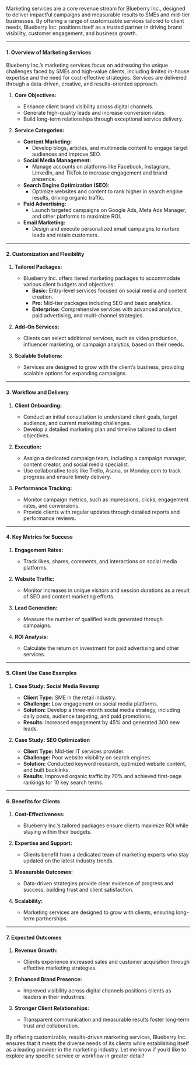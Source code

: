 
Marketing services are a core revenue stream for Blueberry Inc., designed to deliver impactful campaigns and measurable results to SMEs and mid-tier businesses. By offering a range of customizable services tailored to client needs, Blueberry Inc. positions itself as a trusted partner in driving brand visibility, customer engagement, and business growth.

---

#### **1. Overview of Marketing Services**

Blueberry Inc.’s marketing services focus on addressing the unique challenges faced by SMEs and high-value clients, including limited in-house expertise and the need for cost-effective strategies. Services are delivered through a data-driven, creative, and results-oriented approach.

1. **Core Objectives:**
    
    - Enhance client brand visibility across digital channels.
    - Generate high-quality leads and increase conversion rates.
    - Build long-term relationships through exceptional service delivery.
2. **Service Categories:**
    
    - **Content Marketing:**
        - Develop blogs, articles, and multimedia content to engage target audiences and improve SEO.
    - **Social Media Management:**
        - Manage accounts on platforms like Facebook, Instagram, LinkedIn, and TikTok to increase engagement and brand presence.
    - **Search Engine Optimization (SEO):**
        - Optimize websites and content to rank higher in search engine results, driving organic traffic.
    - **Paid Advertising:**
        - Launch targeted campaigns on Google Ads, Meta Ads Manager, and other platforms to maximize ROI.
    - **Email Marketing:**
        - Design and execute personalized email campaigns to nurture leads and retain customers.

---

#### **2. Customization and Flexibility**

1. **Tailored Packages:**
    
    - Blueberry Inc. offers tiered marketing packages to accommodate various client budgets and objectives:
        - **Basic:** Entry-level services focused on social media and content creation.
        - **Pro:** Mid-tier packages including SEO and basic analytics.
        - **Enterprise:** Comprehensive services with advanced analytics, paid advertising, and multi-channel strategies.
2. **Add-On Services:**
    
    - Clients can select additional services, such as video production, influencer marketing, or campaign analytics, based on their needs.
3. **Scalable Solutions:**
    
    - Services are designed to grow with the client’s business, providing scalable options for expanding campaigns.

---

#### **3. Workflow and Delivery**

1. **Client Onboarding:**
    
    - Conduct an initial consultation to understand client goals, target audience, and current marketing challenges.
    - Develop a detailed marketing plan and timeline tailored to client objectives.
2. **Execution:**
    
    - Assign a dedicated campaign team, including a campaign manager, content creator, and social media specialist.
    - Use collaborative tools like Trello, Asana, or Monday.com to track progress and ensure timely delivery.
3. **Performance Tracking:**
    
    - Monitor campaign metrics, such as impressions, clicks, engagement rates, and conversions.
    - Provide clients with regular updates through detailed reports and performance reviews.

---

#### **4. Key Metrics for Success**

1. **Engagement Rates:**
    
    - Track likes, shares, comments, and interactions on social media platforms.
2. **Website Traffic:**
    
    - Monitor increases in unique visitors and session durations as a result of SEO and content marketing efforts.
3. **Lead Generation:**
    
    - Measure the number of qualified leads generated through campaigns.
4. **ROI Analysis:**
    
    - Calculate the return on investment for paid advertising and other services.

---

#### **5. Client Use Case Examples**

1. **Case Study: Social Media Revamp**
    
    - **Client Type:** SME in the retail industry.
    - **Challenge:** Low engagement on social media platforms.
    - **Solution:** Develop a three-month social media strategy, including daily posts, audience targeting, and paid promotions.
    - **Results:** Increased engagement by 45% and generated 300 new leads.
2. **Case Study: SEO Optimization**
    
    - **Client Type:** Mid-tier IT services provider.
    - **Challenge:** Poor website visibility on search engines.
    - **Solution:** Conducted keyword research, optimized website content, and built backlinks.
    - **Results:** Improved organic traffic by 70% and achieved first-page rankings for 10 key search terms.

---

#### **6. Benefits for Clients**

1. **Cost-Effectiveness:**
    
    - Blueberry Inc.’s tailored packages ensure clients maximize ROI while staying within their budgets.
2. **Expertise and Support:**
    
    - Clients benefit from a dedicated team of marketing experts who stay updated on the latest industry trends.
3. **Measurable Outcomes:**
    
    - Data-driven strategies provide clear evidence of progress and success, building trust and client satisfaction.
4. **Scalability:**
    
    - Marketing services are designed to grow with clients, ensuring long-term partnerships.

---

#### **7. Expected Outcomes**

1. **Revenue Growth:**
    
    - Clients experience increased sales and customer acquisition through effective marketing strategies.
2. **Enhanced Brand Presence:**
    
    - Improved visibility across digital channels positions clients as leaders in their industries.
3. **Stronger Client Relationships:**
    
    - Transparent communication and measurable results foster long-term trust and collaboration.

By offering customizable, results-driven marketing services, Blueberry Inc. ensures that it meets the diverse needs of its clients while establishing itself as a leading provider in the marketing industry. Let me know if you’d like to explore any specific service or workflow in greater detail!